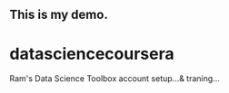 
## This is my demo.

datasciencecoursera
===================
Ram's Data Science Toolbox account setup...& traning...


